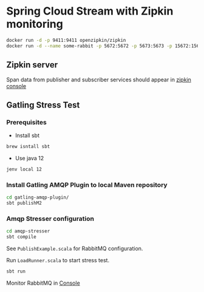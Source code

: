 # Spring Cloud Stream with Zipkin monitoring

```bash
docker run -d -p 9411:9411 openzipkin/zipkin
docker run -d --name some-rabbit -p 5672:5672 -p 5673:5673 -p 15672:15672 rabbitmq:3-management
```

## Zipkin server

Span data from publisher and subscriber services should appear in [zipkin console](http://localhost:9411/zipkin)

## Gatling Stress Test

### Prerequisites

- Install sbt

```bash
brew isntall sbt
```

- Use java 12

```bash
jenv local 12
```

### Install Gatling AMQP Plugin to local Maven repository

```bash
cd gatling-amqp-plugin/
sbt publishM2
```

### Amqp Stresser configuration

```bash
cd amqp-stresser
sbt compile
```

See `PublishExample.scala` for RabbitMQ configuration.

Run `LoadRunner.scala` to start stress test.

```bash
sbt run
```

Monitor RabbitMQ in [Console](http://localhost:15672/#/)